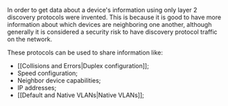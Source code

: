 In order to get data about a device's information using only layer 2 discovery protocols were invented. This is because it is good to have more information about which devices are neighboring one another, although generally it is considered a security risk to have discovery protocol traffic on the network.

These protocols can be used to share information like:

- [[Collisions and Errors|Duplex configuration]];
- Speed configuration;
- Neighbor device capabilities;
- IP addresses;
- [[Default and Native VLANs|Native VLANs]];